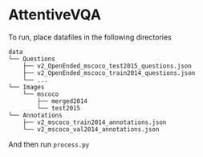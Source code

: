 # AttentiveVQA

To run, place datafiles in the following directories

    data
    └── Questions
        ├── v2_OpenEnded_mscoco_test2015_questions.json
        ├── v2_OpenEnded_mscoco_train2014_questions.json
        └── ...
    └── Images
        └── mscoco
            ├── merged2014
            └── test2015
    └── Annotations
        ├── v2_mscoco_train2014_annotations.json
        └── v2_mscoco_val2014_annotations.json
        
And then run ` process.py `
            
